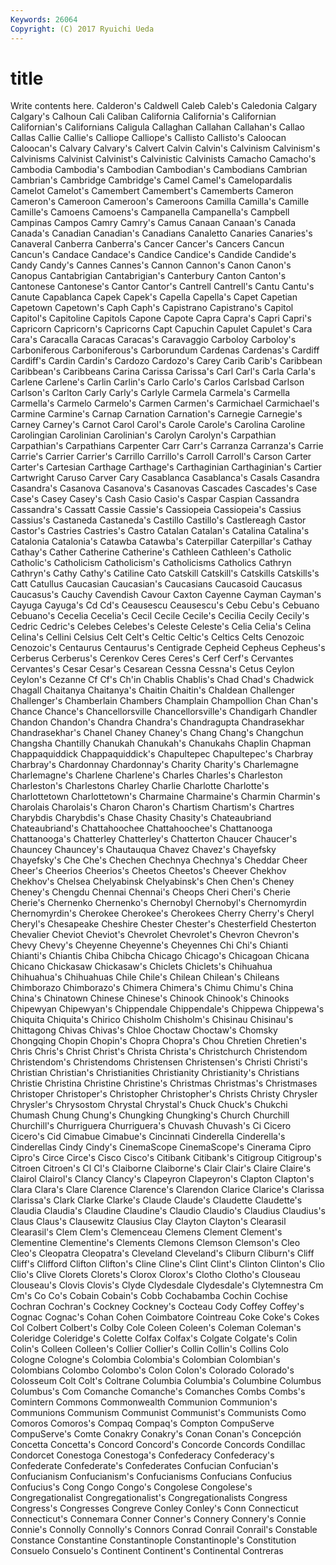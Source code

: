```yaml
---
Keywords: 26064 
Copyright: (C) 2017 Ryuichi Ueda
---
```


# title

Write contents here.
 Calderon's Caldwell
Caleb Caleb's Caledonia Calgary Calgary's Calhoun Cali Caliban California California's
Californian Californian's Californians Caligula Callaghan Callahan Callahan's Callao Callas Callie
Callie's Calliope Calliope's Callisto Callisto's Caloocan Caloocan's Calvary Calvary's Calvert
Calvin Calvin's Calvinism Calvinism's Calvinisms Calvinist Calvinist's Calvinistic Calvinists Camacho
Camacho's Cambodia Cambodia's Cambodian Cambodian's Cambodians Cambrian Cambrian's Cambridge Cambridge's
Camel Camel's Camelopardalis Camelot Camelot's Camembert Camembert's Camemberts Cameron Cameron's
Cameroon Cameroon's Cameroons Camilla Camilla's Camille Camille's Camoens Camoens's Campanella
Campanella's Campbell Campinas Campos Camry Camry's Camus Canaan Canaan's Canada
Canada's Canadian Canadian's Canadians Canaletto Canaries Canaries's Canaveral Canberra Canberra's
Cancer Cancer's Cancers Cancun Cancun's Candace Candace's Candice Candice's Candide
Candide's Candy Candy's Cannes Cannes's Cannon Cannon's Canon Canon's Canopus
Cantabrigian Cantabrigian's Canterbury Canton Canton's Cantonese Cantonese's Cantor Cantor's Cantrell
Cantrell's Cantu Cantu's Canute Capablanca Capek Capek's Capella Capella's Capet
Capetian Capetown Capetown's Caph Caph's Capistrano Capistrano's Capitol Capitol's Capitoline
Capitols Capone Capote Capra Capra's Capri Capri's Capricorn Capricorn's Capricorns
Capt Capuchin Capulet Capulet's Cara Cara's Caracalla Caracas Caracas's Caravaggio
Carboloy Carboloy's Carboniferous Carboniferous's Carborundum Cardenas Cardenas's Cardiff Cardiff's Cardin
Cardin's Cardozo Cardozo's Carey Carib Carib's Caribbean Caribbean's Caribbeans Carina
Carissa Carissa's Carl Carl's Carla Carla's Carlene Carlene's Carlin Carlin's
Carlo Carlo's Carlos Carlsbad Carlson Carlson's Carlton Carly Carly's Carlyle
Carmela Carmela's Carmella Carmella's Carmelo Carmelo's Carmen Carmen's Carmichael Carmichael's
Carmine Carmine's Carnap Carnation Carnation's Carnegie Carnegie's Carney Carney's Carnot
Carol Carol's Carole Carole's Carolina Caroline Carolingian Carolinian Carolinian's Carolyn
Carolyn's Carpathian Carpathian's Carpathians Carpenter Carr Carr's Carranza Carranza's Carrie
Carrie's Carrier Carrier's Carrillo Carrillo's Carroll Carroll's Carson Carter Carter's
Cartesian Carthage Carthage's Carthaginian Carthaginian's Cartier Cartwright Caruso Carver Cary
Casablanca Casablanca's Casals Casandra Casandra's Casanova Casanova's Casanovas Cascades Cascades's
Case Case's Casey Casey's Cash Casio Casio's Caspar Caspian Cassandra
Cassandra's Cassatt Cassie Cassie's Cassiopeia Cassiopeia's Cassius Cassius's Castaneda Castaneda's
Castillo Castillo's Castlereagh Castor Castor's Castries Castries's Castro Catalan Catalan's
Catalina Catalina's Catalonia Catalonia's Catawba Catawba's Caterpillar Caterpillar's Cathay Cathay's
Cather Catherine Catherine's Cathleen Cathleen's Catholic Catholic's Catholicism Catholicism's Catholicisms
Catholics Cathryn Cathryn's Cathy Cathy's Catiline Cato Catskill Catskill's Catskills
Catskills's Catt Catullus Caucasian Caucasian's Caucasians Caucasoid Caucasus Caucasus's Cauchy
Cavendish Cavour Caxton Cayenne Cayman Cayman's Cayuga Cayuga's Cd Cd's
Ceausescu Ceausescu's Cebu Cebu's Cebuano Cebuano's Cecelia Cecelia's Cecil Cecile
Cecile's Cecilia Cecily Cecily's Cedric Cedric's Celebes Celebes's Celeste Celeste's
Celia Celia's Celina Celina's Cellini Celsius Celt Celt's Celtic Celtic's
Celtics Celts Cenozoic Cenozoic's Centaurus Centaurus's Centigrade Cepheid Cepheus Cepheus's
Cerberus Cerberus's Cerenkov Ceres Ceres's Cerf Cerf's Cervantes Cervantes's Cesar
Cesar's Cesarean Cessna Cessna's Cetus Ceylon Ceylon's Cezanne Cf Cf's
Ch'in Chablis Chablis's Chad Chad's Chadwick Chagall Chaitanya Chaitanya's Chaitin
Chaitin's Chaldean Challenger Challenger's Chamberlain Chambers Champlain Champollion Chan Chan's
Chance Chance's Chancellorsville Chancellorsville's Chandigarh Chandler Chandon Chandon's Chandra Chandra's
Chandragupta Chandrasekhar Chandrasekhar's Chanel Chaney Chaney's Chang Chang's Changchun Changsha
Chantilly Chanukah Chanukah's Chanukahs Chaplin Chapman Chappaquiddick Chappaquiddick's Chapultepec Chapultepec's
Charbray Charbray's Chardonnay Chardonnay's Charity Charity's Charlemagne Charlemagne's Charlene Charlene's
Charles Charles's Charleston Charleston's Charlestons Charley Charlie Charlotte Charlotte's Charlottetown
Charlottetown's Charmaine Charmaine's Charmin Charmin's Charolais Charolais's Charon Charon's Chartism
Chartism's Chartres Charybdis Charybdis's Chase Chasity Chasity's Chateaubriand Chateaubriand's Chattahoochee
Chattahoochee's Chattanooga Chattanooga's Chatterley Chatterley's Chatterton Chaucer Chaucer's Chauncey Chauncey's
Chautauqua Chavez Chavez's Chayefsky Chayefsky's Che Che's Chechen Chechnya Chechnya's
Cheddar Cheer Cheer's Cheerios Cheerios's Cheetos Cheetos's Cheever Chekhov Chekhov's
Chelsea Chelyabinsk Chelyabinsk's Chen Chen's Cheney Cheney's Chengdu Chennai Chennai's
Cheops Cheri Cheri's Cherie Cherie's Chernenko Chernenko's Chernobyl Chernobyl's Chernomyrdin
Chernomyrdin's Cherokee Cherokee's Cherokees Cherry Cherry's Cheryl Cheryl's Chesapeake Cheshire
Chester Chester's Chesterfield Chesterton Chevalier Cheviot Cheviot's Chevrolet Chevrolet's Chevron
Chevron's Chevy Chevy's Cheyenne Cheyenne's Cheyennes Chi Chi's Chianti Chianti's
Chiantis Chiba Chibcha Chicago Chicago's Chicagoan Chicana Chicano Chickasaw Chickasaw's
Chiclets Chiclets's Chihuahua Chihuahua's Chihuahuas Chile Chile's Chilean Chilean's Chileans
Chimborazo Chimborazo's Chimera Chimera's Chimu Chimu's China China's Chinatown Chinese
Chinese's Chinook Chinook's Chinooks Chipewyan Chipewyan's Chippendale Chippendale's Chippewa Chippewa's
Chiquita Chiquita's Chirico Chisholm Chisholm's Chisinau Chisinau's Chittagong Chivas Chivas's
Chloe Choctaw Choctaw's Chomsky Chongqing Chopin Chopin's Chopra Chopra's Chou
Chretien Chretien's Chris Chris's Christ Christ's Christa Christa's Christchurch Christendom
Christendom's Christendoms Christensen Christensen's Christi Christi's Christian Christian's Christianities Christianity
Christianity's Christians Christie Christina Christine Christine's Christmas Christmas's Christmases Christoper
Christoper's Christopher Christopher's Christs Christy Chrysler Chrysler's Chrysostom Chrystal Chrystal's
Chuck Chuck's Chukchi Chumash Chung Chung's Chungking Chungking's Church Churchill
Churchill's Churriguera Churriguera's Chuvash Chuvash's Ci Cicero Cicero's Cid Cimabue
Cimabue's Cincinnati Cinderella Cinderella's Cinderellas Cindy Cindy's CinemaScope CinemaScope's Cinerama
Cipro Cipro's Circe Circe's Cisco Cisco's Citibank Citibank's Citigroup Citigroup's
Citroen Citroen's Cl Cl's Claiborne Claiborne's Clair Clair's Claire Claire's
Clairol Clairol's Clancy Clancy's Clapeyron Clapeyron's Clapton Clapton's Clara Clara's
Clare Clarence Clarence's Clarendon Clarice Clarice's Clarissa Clarissa's Clark Clarke
Clarke's Claude Claude's Claudette Claudette's Claudia Claudia's Claudine Claudine's Claudio
Claudio's Claudius Claudius's Claus Claus's Clausewitz Clausius Clay Clayton Clayton's
Clearasil Clearasil's Clem Clem's Clemenceau Clemens Clement Clement's Clementine Clementine's
Clements Clemons Clemson Clemson's Cleo Cleo's Cleopatra Cleopatra's Cleveland Cleveland's
Cliburn Cliburn's Cliff Cliff's Clifford Clifton Clifton's Cline Cline's Clint
Clint's Clinton Clinton's Clio Clio's Clive Clorets Clorets's Clorox Clorox's
Clotho Clotho's Clouseau Clouseau's Clovis Clovis's Clyde Clydesdale Clydesdale's Clytemnestra
Cm Cm's Co Co's Cobain Cobain's Cobb Cochabamba Cochin Cochise
Cochran Cochran's Cockney Cockney's Cocteau Cody Coffey Coffey's Cognac Cognac's
Cohan Cohen Coimbatore Cointreau Coke Coke's Cokes Col Colbert Colbert's
Colby Cole Coleen Coleen's Coleman Coleman's Coleridge Coleridge's Colette Colfax
Colfax's Colgate Colgate's Colin Colin's Colleen Colleen's Collier Collier's Collin
Collin's Collins Colo Cologne Cologne's Colombia Colombia's Colombian Colombian's Colombians
Colombo Colombo's Colon Colon's Colorado Colorado's Colosseum Colt Colt's Coltrane
Columbia Columbia's Columbine Columbus Columbus's Com Comanche Comanche's Comanches Combs
Combs's Comintern Commons Commonwealth Communion Communion's Communions Communism Communist Communist's
Communists Como Comoros Comoros's Compaq Compaq's Compton CompuServe CompuServe's Comte
Conakry Conakry's Conan Conan's Concepción Concetta Concetta's Concord Concord's Concorde
Concords Condillac Condorcet Conestoga Conestoga's Confederacy Confederacy's Confederate Confederate's Confederates
Confucian Confucian's Confucianism Confucianism's Confucianisms Confucians Confucius Confucius's Cong Congo
Congo's Congolese Congolese's Congregationalist Congregationalist's Congregationalists Congress Congress's Congresses Congreve
Conley Conley's Conn Connecticut Connecticut's Connemara Conner Conner's Connery Connery's
Connie Connie's Connolly Connolly's Connors Conrad Conrail Conrail's Constable Constance
Constantine Constantinople Constantinople's Constitution Consuelo Consuelo's Continent Continent's Continental Contreras
